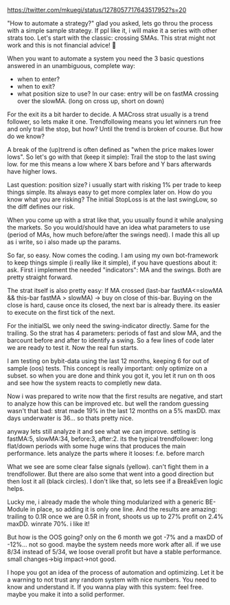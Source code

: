 https://twitter.com/mkuegi/status/1278057717643517952?s=20

"How to automate a strategy?" glad you asked, lets go throu the process with a simple sample strategy. If ppl like it, i will make it a series with other strats too. Let's start with the classic: crossing SMAs.
 This strat might not work and this is not financial advice! :thread:

When you want to automate a system you need the 3 basic questions answered in an unambiguous, complete way:
- when to enter? 
- when to exit?
- what position size to use?
In our case: entry will be on fastMA crossing over the slowMA. (long on cross up, short on down)

For the exit its a bit harder to decide. A MACross strat usually is a trend follower, so lets make it one. Trendfollowing means you let winners run free and only trail the stop, but how? Until the trend is broken of course. But how do we know?

A break of the (up)trend is often defined as "when the price makes lower lows". So let's go with that (keep it simple): Trail the stop to the last swing low. for me this means a low where X bars before and Y bars afterwards have higher lows. 

Last question: position size? i usually start with risking 1% per trade to keep things simple. Its always easy to get more complex later on. How do you know what you are risking? The initial StopLoss is at the last swingLow, so the diff defines our risk.

When you come up with a strat like that, you usually found it while analysing the markets. So you would/should have an idea what parameters to use (period of MAs, how much before/after the swings need). I made this all up as i write, so i also made up the params.

So far, so easy. Now comes the coding. I am using my own bot-framework to keep things simple (i really like it simple), if you have questions about it: ask. 
First i implement the needed "indicators": MA and the swings. Both are pretty straight forward.

The strat itself is also pretty easy: If MA crossed (last-bar fastMA<=slowMA && this-bar fastMA > slowMA) -> buy on close of this-bar. Buying on the close is hard, cause once its closed, the next bar is already there. its easier to execute on the first tick of the next. 

For the initialSL we only need the swing-indicator directly. Same for the trailing. So the strat has 4 parameters: periods of fast and slow MA, and the barcount before and after to identify a swing. So a few lines of code later we are ready to test it. Now the real fun starts.
 
 I am testing on bybit-data using the last 12 months, keeping 6 for out of sample (oos) tests. This concept is really important: only optimize on a subset. so when you are done and think you got it, you let it run on th oos and see how the system reacts to completly new data.

Now i was prepared to write now that the first results are negative, and start to analyze how this can be improved etc. but well the random guessing wasn't that bad: strat made 19% in the last 12 months on a 5% maxDD. max days underwater is 36... so thats pretty nice.

anyway lets still analyze it and see what we can improve. setting is fastMA:5, slowMA:34, before:3, after:2. its the typical trendfollower: long flat/down periods with some huge wins that produces the main performance. lets analyze the parts where it looses: f.e. before march

What we see are some clear false signals (yellow). can't fight them in a trendfollower. But there are also some that went into a good direction but then lost it all (black circles). I don't like that, so lets see if a BreakEven logic helps.

Lucky me, i already made the whole thing modularized with a generic BE-Module in place, so adding it is only one line. And the results are amazing: trailing to 0.1R once we are 0.5R in front, shoots us up to 27% profit on 2.4% maxDD. winrate 70%. i like it! 

But how is the OOS going? only on the 6 month we got -7% and a maxDD of -12%... not so good. maybe the system needs more work after all. if we use 8/34 instead of 5/34, we loose overall profit but have a stable performance. small changes->big impact->not good.

I hope you got an idea of the process of automation and optimizing. Let it be a warning to not trust any random system with nice numbers. You need to know and understand it. If you wanna play with this system: feel free. maybe you make it into a solid performer.